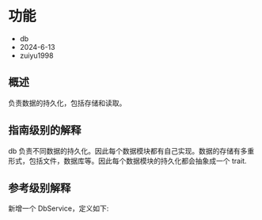 # 功能

- db
- 2024-6-13
- zuiyu1998

## 概述

负责数据的持久化，包括存储和读取。

## 指南级别的解释

db 负责不同数据的持久化。因此每个数据模块都有自己实现。数据的存储有多重形式，包括文件，数据库等。因此每个数据模块的持久化都会抽象成一个 trait.

## 参考级别解释

新增一个 DbService，定义如下:

```proto

```
